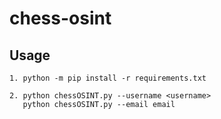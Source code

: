 # chess-osint

## Usage
```
1. python -m pip install -r requirements.txt

2. python chessOSINT.py --username <username>
   python chessOSINT.py --email email
```
